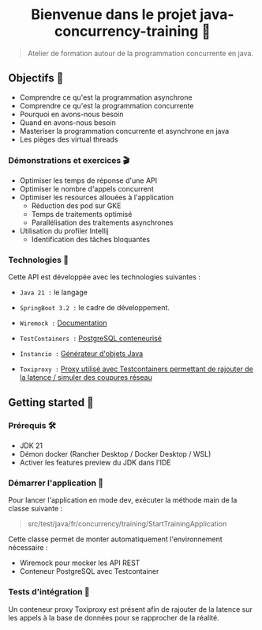 <h1 align="center">Bienvenue dans le projet java-concurrency-training 👋</h1>

> Atelier de formation autour de la programmation concurrente en java.<br />

## Objectifs 🎯

- Comprendre ce qu'est la programmation asynchrone
- Comprendre ce qu'est la programmation concurrente
- Pourquoi en avons-nous besoin
- Quand en avons-nous besoin
- Masteriser la programmation concurrente et asynchrone en java
- Les pièges des virtual threads

### Démonstrations et exercices 🎬

- Optimiser les temps de réponse d'une API
- Optimiser le nombre d'appels concurrent
- Optimiser les resources allouées à l'application
    - Réduction des pod sur GKE
    - Temps de traitements optimisé
    - Parallélisation des traitements asynchrones
- Utilisation du profiler Intellij
    - Identification des tâches bloquantes

### Technologies 🔭

Cette API est développée avec les technologies suivantes :

- `Java 21 :` le langage

- `SpringBoot 3.2 :` le cadre de développement.

- `Wiremock :` <a href="https://wiremock.org/docs/">Documentation</a>

- `TestContainers :` <a href="https://testcontainers.com/">PostgreSQL conteneurisé</a>

- `Instancio :` <a href="https://www.instancio.org/user-guide/">Générateur d'objets Java</a>

- `Toxiproxy :` <a href="https://github.com/Shopify/toxiproxy">Proxy utilisé avec Testcontainers permettant de rajouter de la latence / simuler des coupures
  réseau</a>

## Getting started 🚀

### Prérequis 🛠

- JDK 21
- Démon docker (Rancher Desktop / Docker Desktop / WSL)
- Activer les features preview du JDK dans l'IDE

### Démarrer l'application 🚄

Pour lancer l'application en mode dev, exécuter la méthode main de la classe suivante :<br/>
> src/test/java/fr/concurrency/training/StartTrainingApplication <br/>

Cette classe permet de monter automatiquement l'environnement nécessaire : <br/>

- Wiremock pour mocker les API REST
- Conteneur PostgreSQL avec Testcontainer

### Tests d'intégration 🐲

Un conteneur proxy Toxiproxy est présent afin de rajouter de la latence sur les appels à la base de données pour se rapprocher de la réalité.